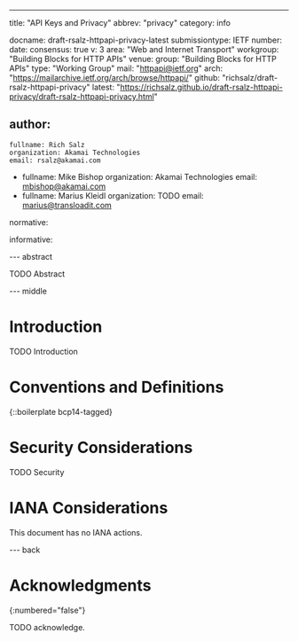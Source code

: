 ---
title: "API Keys and Privacy"
abbrev: "privacy"
category: info

docname: draft-rsalz-httpapi-privacy-latest
submissiontype: IETF
number:
date:
consensus: true
v: 3
area: "Web and Internet Transport"
workgroup: "Building Blocks for HTTP APIs"
venue:
  group: "Building Blocks for HTTP APIs"
  type: "Working Group"
  mail: "httpapi@ietf.org"
  arch: "https://mailarchive.ietf.org/arch/browse/httpapi/"
  github: "richsalz/draft-rsalz-httpapi-privacy"
  latest: "https://richsalz.github.io/draft-rsalz-httpapi-privacy/draft-rsalz-httpapi-privacy.html"

author:
 -
    fullname: Rich Salz
    organization: Akamai Technologies
    email: rsalz@akamai.com
 -
    fullname: Mike Bishop
    organization: Akamai Technologies
    email: mbishop@akamai.com
 -
    fullname: Marius Kleidl
    organization: TODO
    email: marius@transloadit.com

normative:

informative:


--- abstract

TODO Abstract


--- middle

# Introduction

TODO Introduction


# Conventions and Definitions

{::boilerplate bcp14-tagged}


# Security Considerations

TODO Security


# IANA Considerations

This document has no IANA actions.


--- back

# Acknowledgments
{:numbered="false"}

TODO acknowledge.
